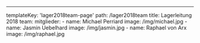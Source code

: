 ---
templateKey: 'lager2018team-page'
path: /lager2018team
title: Lagerleitung 2018
team:
  mitglieder:
    - name: Michael Perriard
      image: /img/michael.jpg
    - name: Jasmin Uebelhard
      image: /img/jasmin.jpg
    - name: Raphael von Arx
      image: /img/raphael.jpg
    